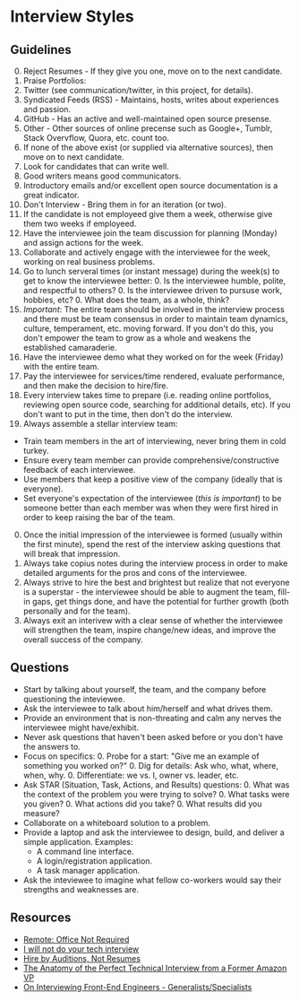# Interview Styles

## Guidelines

0. Reject Resumes - If they give you one, move on to the next candidate.
0. Praise Portfolios:
  0. Twitter (see communication/twitter, in this project, for details).
  0. Syndicated Feeds (RSS) - Maintains, hosts, writes about experiences and passion.
  0. GitHub - Has an active and well-maintained open source presense.
  0. Other - Other sources of online precense such as Google+, Tumblr, Stack Overvflow, Quora, etc. count too.
  0. If none of the above exist (or supplied via alternative sources), then move on to next candidate.
0. Look for candidates that can write well.
  0. Good writers means good communicators.
  0. Introductory emails and/or excellent open source documentation is a great indicator.
0. Don't Interview - Bring them in for an iteration (or two).
  0. If the candidate is not employeed give them a week, otherwise give them two weeks if employeed.
  0. Have the interviewee join the team discussion for planning (Monday) and assign actions for the week.
  0. Collaborate and actively engage with the interviewee for the week, working on real business problems.
  0. Go to lunch serveral times (or instant message) during the week(s) to get to know the interviewee better:
    0. Is the interviewee humble, polite, and respectful to others?
    0. Is the interviewee driven to pursuse work, hobbies, etc?
    0. What does the team, as a whole, think?
  0. *Important*: The entire team should be involved in the interview process and there must be team consensus in
     order to maintain team dynamics, culture, temperament, etc. moving forward. If you don't do this, you don't
     empower the team to grow as a whole and weakens the established camaraderie.
  0. Have the interviewee demo what they worked on for the week (Friday) with the entire team.
  0. Pay the interviewee for services/time rendered, evaluate performance, and then make the decision to hire/fire.
0. Every interview takes time to prepare (i.e. reading online portfolios, reviewing open source code, searching for
   additional details, etc). If you don't want to put in the time, then don't do the interview.
0. Always assemble a stellar interview team:
  - Train team members in the art of interviewing, never bring them in cold turkey.
  - Ensure every team member can provide comprehensive/constructive feedback of each interviewee.
  - Use members that keep a positive view of the company (ideally that is everyone).
  - Set everyone's expectation of the interviewee (*this is important*) to be someone better than each member was
    when they were first hired in order to keep raising the bar of the team.
0. Once the initial impression of the interviewee is formed (usually within the first minute), spend the rest of the
   interview asking questions that will break that impression.
0. Always take copius notes during the interview process in order to make detailed arguments for the pros and cons of
   the interviewee.
0. Always strive to hire the best and brightest but realize that not everyone is a superstar - the interviewee
   should be able to augment the team, fill-in gaps, get things done, and have the potential for further growth (both
   personally and for the team).
0. Always exit an interivew with a clear sense of whether the interviewee will strengthen the team, inspire change/new
   ideas, and improve the overall success of the company.

## Questions

- Start by talking about yourself, the team, and the company before questioning the inteviewee.
- Ask the interviewee to talk about him/herself and what drives them.
- Provide an environment that is non-threating and calm any nerves the interviewee might have/exhibit.
- Never ask questions that haven't been asked before or you don't have the answers to.
- Focus on specifics:
  0. Probe for a start: "Give me an example of something you worked on?"
  0. Dig for details: Ask who, what, where, when, why.
  0. Differentiate: we vs. I, owner vs. leader, etc.
- Ask STAR (Situation, Task, Actions, and Results) questions:
  0. What was the context of the problem you were trying to solve?
  0. What tasks were you given?
  0. What actions did you take?
  0. What results did you measure?
- Collaborate on a whiteboard solution to a problem.
- Provide a laptop and ask the interviewee to design, build, and deliver a simple application. Examples:
  - A command line interface.
  - A login/registration application.
  - A task manager application.
- Ask the inteviewee to imagine what fellow co-workers would say their strengths and weaknesses are.

## Resources

- [Remote: Office Not Required](https://37signals.com/remote)
- [I will not do your tech interview](https://medium.com/lessons-learned/80ba19c55883)
- [Hire by Auditions, Not Resumes](http://blogs.hbr.org/2014/01/hire-by-auditions-not-resumes)
- [The Anatomy of the Perfect Technical Interview from a Former Amazon VP](http://firstround.com/article/The-anatomy-of-the-perfect-technical-interview-from-a-former-Amazon-VP)
- [On Interviewing Front-End Engineers - Generalists/Specialists](http://www.nczonline.net/blog/2013/12/27/on-interviewing-front-end-engineers)

